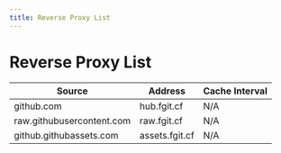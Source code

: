 ```yaml
---
title: Reverse Proxy List
---
```


# Reverse Proxy List

| Source                           | Address                           | Cache Interval |
| -------------------------------- | --------------------------------- | -------------- |
| github.com                       | hub.fgit.cf                   | N/A            |
| raw.githubusercontent.com        | raw.fgit.cf                   | N/A            |
| github.githubassets.com          | assets.fgit.cf                | N/A            |
